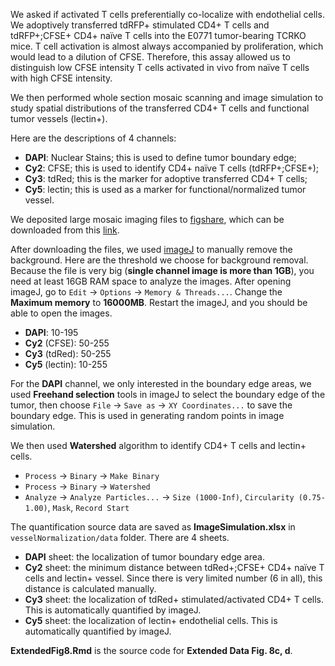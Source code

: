 We asked if activated T cells preferentially co-localize with endothelial cells. We adoptively transferred tdRFP+ stimulated CD4+ T cells and tdRFP+;CFSE+ CD4+ naïve T cells into the E0771 tumor-bearing TCRKO mice. T cell activation is almost always accompanied by proliferation, which would lead to a dilution of CFSE. Therefore, this assay allowed us to distinguish low CFSE intensity T cells activated in vivo from naïve T cells with high CFSE intensity.

We then performed whole section mosaic scanning and image simulation to study spatial distributions of the transferred CD4+ T cells and functional tumor vessels (lectin+).

Here are the descriptions of 4 channels:

* **DAPI**: Nuclear Stains; this is used to define tumor boundary edge;
* **Cy2**: CFSE; this is used to identify CD4+ naïve T cells (tdRFP+;CFSE+);
* **Cy3**: tdRed; this is the marker for adoptive transferred CD4+ T cells;
* **Cy5**: lectin; this is used as a marker for functional/normalized tumor vessel.

We deposited large mosaic imaging files to [figshare](https://figshare.com/), which can be downloaded from this [link](https://figshare.com/articles/New_draft_item/4625140).

After downloading the files, we used [imageJ](https://imagej.nih.gov/ij/) to manually remove the background. Here are the threshold we choose for background removal. Because the file is very big (**single channel image is more than 1GB**), you need at least 16GB RAM space to analyze the images. After opening imageJ, go to `Edit` -> `Options` -> `Memory & Threads...`. Change the **Maximum memory** to **16000MB**. Restart the imageJ, and you should be able to open the images.

* **DAPI**: 10-195
* **Cy2** (CFSE): 50-255
* **Cy3** (tdRed): 50-255
* **Cy5** (lectin): 10-255

For the **DAPI** channel, we only interested in the boundary edge areas, we used **Freehand selection** tools in imageJ to select the boundary edge of the tumor, then choose `File` -> `Save as` -> `XY Coordinates...` to save the boundary edge. This is used in generating random points in image simulation.

We then used **Watershed** algorithm to identify CD4+ T cells and lectin+ cells.

* `Process` -> `Binary` -> `Make Binary`
* `Process` -> `Binary` -> `Watershed`
* `Analyze` -> `Analyze Particles...` -> `Size (1000-Inf)`, `Circularity (0.75-1.00)`, `Mask`, `Record Start`

The quantification source data are saved as **ImageSimulation.xlsx** in `vesselNormalization/data` folder. There are 4 sheets.

* **DAPI** sheet: the localization of tumor boundary edge area.
* **Cy2** sheet: the minimum distance between tdRed+;CFSE+ CD4+ naïve T cells and lectin+ vessel. Since there is very limited number (6 in all), this distance is calculated manually.
* **Cy3** sheet: the localization of tdRed+ stimulated/activated CD4+ T cells. This is automatically quantified by imageJ.
* **Cy5** sheet: the localization of lectin+ endothelial cells. This is automatically quantified by imageJ.

**ExtendedFig8.Rmd** is the source code for **Extended Data Fig. 8c, d**.
